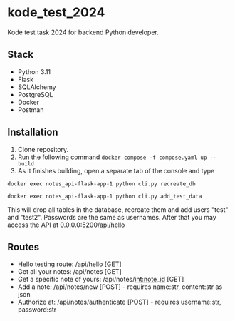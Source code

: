 # kode_test_2024
Kode test task 2024 for backend Python developer.  

## Stack
- Python 3.11
- Flask
- SQLAlchemy
- PostgreSQL
- Docker
- Postman

## Installation
1) Clone repository.
2) Run the following command
```docker compose -f compose.yaml up --build```
3) As it finishes building, open a separate tab of the console and type
```
docker exec notes_api-flask-app-1 python cli.py recreate_db
```
```
docker exec notes_api-flask-app-1 python cli.py add_test_data
```
This will drop all tables in the database, recreate them and add users "test" and "test2". Passwords are the same as usernames.
After that you may access the API at 0.0.0.0:5200/api/hello

## Routes
- Hello testing route: /api/hello [GET]
- Get all your notes: /api/notes [GET]
- Get a specific note of yours: /api/notes/<int:note_id> [GET]
- Add a note: /api/notes/new [POST] - requires name:str, content:str as json
- Authorize at: /api/notes/authenticate [POST] - requires username:str, password:str

